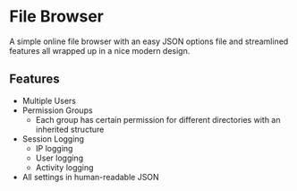# File Browser #
A simple online file browser with an easy JSON options file and streamlined features all wrapped up in a nice modern design.
## Features ##
* Multiple Users
* Permission Groups
  * Each group has certain permission for different directories with an inherited structure
* Session Logging
  * IP logging
  * User logging
  * Activity logging
* All settings in human-readable JSON
